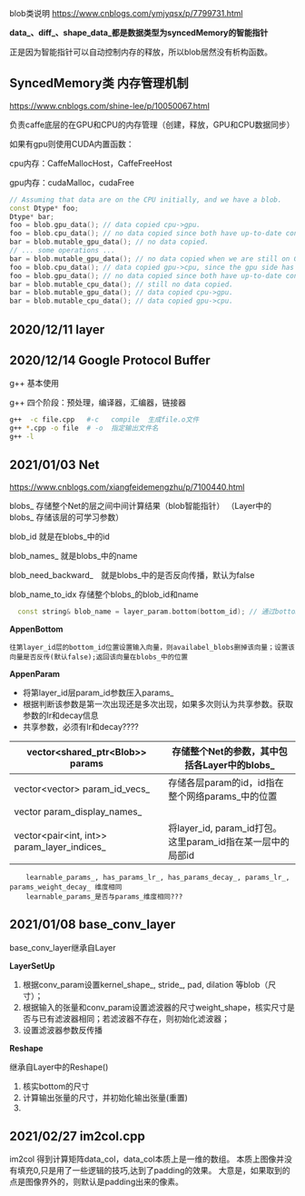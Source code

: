 blob类说明 https://www.cnblogs.com/ymjyqsx/p/7799731.html

**data_、diff_、shape_data_都是数据类型为syncedMemory的智能指针**

正是因为智能指针可以自动控制内存的释放，所以blob居然没有析构函数。

## SyncedMemory类 内存管理机制

https://www.cnblogs.com/shine-lee/p/10050067.html

负责caffe底层的在GPU和CPU的内存管理（创建，释放，GPU和CPU数据同步）

如果有gpu则使用CUDA内置函数：

cpu内存：CaffeMallocHost，CaffeFreeHost

gpu内存：cudaMalloc，cudaFree

```cpp
// Assuming that data are on the CPU initially, and we have a blob.
const Dtype* foo;
Dtype* bar;
foo = blob.gpu_data(); // data copied cpu->gpu.
foo = blob.cpu_data(); // no data copied since both have up-to-date contents.
bar = blob.mutable_gpu_data(); // no data copied.
// ... some operations ...
bar = blob.mutable_gpu_data(); // no data copied when we are still on GPU.
foo = blob.cpu_data(); // data copied gpu->cpu, since the gpu side has modified the data
foo = blob.gpu_data(); // no data copied since both have up-to-date contents
bar = blob.mutable_cpu_data(); // still no data copied.
bar = blob.mutable_gpu_data(); // data copied cpu->gpu.
bar = blob.mutable_cpu_data(); // data copied gpu->cpu.
```

## 2020/12/11 layer

## 2020/12/14 Google Protocol Buffer

g++ 基本使用

g++ 四个阶段：预处理，编译器，汇编器，链接器

```bash
g++  -c file.cpp   #-c   compile  生成file.o文件
g++ *.cpp -o file  # -o  指定输出文件名
g++ -l
```

## 2021/01/03 Net
https://www.cnblogs.com/xiangfeidemengzhu/p/7100440.html

blobs_ 存储整个Net的层之间中间计算结果（blob智能指针）
（Layer中的blobs_ 存储该层的可学习参数）

blob_id 就是在blobs_中的id

blob_names_ 就是blobs_中的name

blob_need_backward_　就是blobs_中的是否反向传播，默认为false

blob_name_to_idx 存储整个blobs_的blob_id和name


```cpp
  const string& blob_name = layer_param.bottom(bottom_id); // 通过bottom获取blob_name
```

**AppenBottom**

```
往第layer_id层的bottom_id位置设置输入向量，则availabel_blobs删掉该向量；设置该向量是否反传(默认false);返回该向量在blobs_中的位置
```
**AppenParam**

- 将第layer_id层param_id参数压入params_
- 根据判断该参数是第一次出现还是多次出现，如果多次则认为共享参数。获取参数的lr和decay信息
- 共享参数，必须有lr和decay????

| vector<shared_ptr<Blob<Dtype>>> params      | 存储整个Net的参数，其中包括各Layer中的blobs_               |
| ------------------------------------------- | ---------------------------------------------------------- |
| vector<vector<int>> param_id_vecs_          | 存储各层param的id，id指在整个网络params_中的位置           |
| vector<string> param_display_names_         |                                                            |
| vector<pair<int, int>> param_layer_indices_ | 将layer_id, param_id打包。这里param_id指在某一层中的局部id |

        learnable_params_, has_params_lr_, has_params_decay_, params_lr_, params_weight_decay_ 维度相同
        learnable_params_是否与params_维度相同???


## 2021/01/08 base_conv_layer

base_conv_layer继承自Layer

**LayerSetUp**

1. 根据conv_param设置kernel_shape_, stride_, pad, dilation  等blob<int>（尺寸）；
2. 根据输入的张量和conv_param设置滤波器的尺寸weight_shape，核实尺寸是否与已有滤波器相同；若滤波器不存在，则初始化滤波器；
3. 设置滤波器参数反传播

**Reshape**

继承自Layer中的Reshape()

1. 核实bottom的尺寸
2. 计算输出张量的尺寸，并初始化输出张量(重置)
3. 

## 2021/02/27 im2col.cpp
im2col  得到计算矩阵data_col，data_col本质上是一维的数组。
本质上图像并没有填充0,只是用了一些逻辑的技巧,达到了padding的效果。
大意是，如果取到的点是图像界外的，则默认是padding出来的像素。
